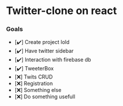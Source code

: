 # Twitter-clone on react 

### Goals


- [:heavy_check_mark:] Create project lold
- [:heavy_check_mark:] Have twitter sidebar
- [:heavy_check_mark:] Interaction with firebase db
- [:heavy_check_mark:] TweeterBox 
- [:x:] Twits CRUD
- [:x:] Registration
- [:x:] Something else
- [:x:] Do something usefull
